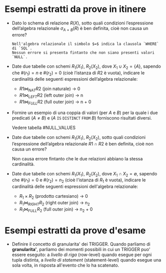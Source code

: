 # Esempi estratti da prove in itinere
- Dato lo schema di relazione $R(X)$, sotto quali condizioni l’espressione dell’algebra relazionale  $\sigma_{A=B}(R)$ è ben definita, cioè non causa un errore?
  
	  Nell'algebra relazionale il simbolo $=$ indica la clausola `WHERE` di `SQL`.
	  Nessun errore si presenta fintanto che non siano presenti valori `NULL`.

- Date due tabelle con schemi $R_1(X_1)$, $R_2(X_2)$, dove $X_1 \cup X_2 = \{A\}$, sapendo che $\#(r_1) = n$ e $\#(r_2) = 0$ (cioè l’istanza di $R2$ è vuota), indicare le cardinalità delle seguenti espressioni dell’algebra relazionale:  
	- $R1 \bowtie_{NAT} R2$ (join naturale)     -> 0
	- $R1 \bowtie_{LEFT} R2$ (left outer join)  -> n
	- $R1 \bowtie_{FULL} R2$ (full outer join)  -> n + 0

- Fornire un esempio di una coppia di valori (per $A$ e $B$) per la quale i due predicati ($A \neq B)$ e $(A\ \mathtt{IS\ DISTINCT\ FROM}\ B)$ forniscono risultati diversi.
	
	Vedere tabella #NULL_VALUES 

- Date due tabelle con schemi $R_1(X_1)$, $R_2(X_2)$, sotto quali condizioni l’espressione dell’algebra relazionale $R1 \cap R2$ è ben definita, cioè non causa un errore?

	Non causa errore fintanto che le due relazioni abbiano la stessa cardinalità.

- Date due tabelle con schemi $R_1(X_1)$, $R_2(X_2)$, dove $X_1 \cap X_2 = \emptyset$, sapendo che $\#(r_1)=0$ e $\#(r_2)=n_2$ (cioè l'istanza di $R_1$ è vuota), indicare le cardinalità delle seguenti espressioni dell'algebra relazionale:
	- $R_1 \times R_2$ (prodotto cartesiano)     -> 0
	- $R_1 \bowtie_{RIGHT} R_2$ (right outer join)  -> n<sub>2</sub>
	- $R_1 \bowtie_{FULL} R_2$ (full outer join)       -> n<sub>2</sub> + 0

# Esempi estratti da prove d'esame
- Definire il concetto di granularita' dei TRIGGER.
  Quando parliamo di **granularita'**, parliamo dei momenti possibili in cui un TRIGGER puo' essere eseguito: a *livello di riga* (row-level) quando esegue per ogni tupla distinta, a *livello di statement* (statement-level) quando esegue una sola volta, in risposta all'evento che lo ha scatenato.